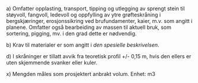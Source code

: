 a) Omfatter opplasting, transport, tipping og utlegging av sprengt stein til støyvoll, fangvoll, ledevoll og oppfylling av ytre grøfteskråning i bergskjæringer, erosjonssikring ved brufundamenter, kaier, m.v. som angitt i planene. Omfatter også bearbeiding av massen til aktuell bruk, som sortering, pigging, mv. i den grad dette er nødvendig.

b) Krav til materialer er som angitt i *den spesielle beskrivelsen*.

d) I skråninger er tillatt avvik fra teoretisk profil +/- 0,15 m, hvis den ellers er uten skjemmende svanker eller kuler.

x) Mengden måles som prosjektert anbrakt volum. Enhet: m3

